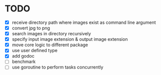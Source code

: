 # TODO
- [x] receive directory path where images exist as command line argument
- [x] convert jpg to png
- [x] search images in directory recursively
- [x] specify input image extension & output image extension
- [x] move core logic to different package
- [x] use user defined type
- [x] add godoc
- [ ] benchmark
- [ ] use goroutine to perform tasks concurrently
